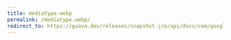 ```yaml
---
title: mediatype.webp
permalink: /mediatype.webp/
redirect_to: https://guava.dev/releases/snapshot-jre/api/docs/com/google/common/net/MediaType.html#WEBP
---
```

